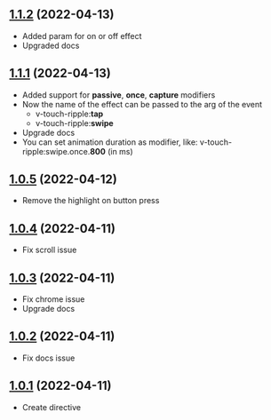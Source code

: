 ## [1.1.2](https://github.com/webigorkiev/vuetouch/tree/v1.1.2) (2022-04-13)

* Added param for on or off effect
* Upgraded docs

## [1.1.1](https://github.com/webigorkiev/vuetouch/tree/v1.1.1) (2022-04-13)

* Added support for **passive**, **once**, **capture** modifiers
* Now the name of the effect can be passed to the arg of the event
  * v-touch-ripple:**tap**
  * v-touch-ripple:**swipe**
* Upgrade docs
* You can set animation duration as modifier, like: v-touch-ripple:swipe.once.**800** (in ms)

## [1.0.5](https://github.com/webigorkiev/vuetouch/tree/v1.0.5) (2022-04-12)

* Remove the highlight on button press

## [1.0.4](https://github.com/webigorkiev/vuetouch/tree/v1.0.4) (2022-04-11)

* Fix scroll issue

## [1.0.3](https://github.com/webigorkiev/vuetouch/tree/v1.0.3) (2022-04-11)

* Fix chrome issue
* Upgrade docs

## [1.0.2](https://github.com/webigorkiev/vuetouch/tree/v1.0.2) (2022-04-11)

* Fix docs issue

## [1.0.1](https://github.com/webigorkiev/vuetouch) (2022-04-11)

* Create directive
